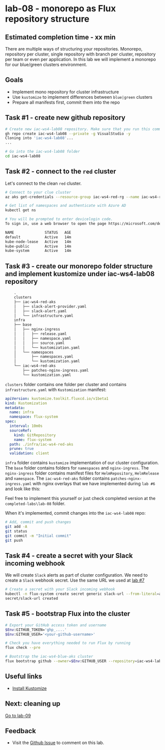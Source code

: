 # lab-08 - monorepo as Flux repository structure

## Estimated completion time - xx min

There are multiple ways of structuring your repositories. Monorepo, repository per cluster, single repository with branch per cluster, repository per team or even per application. In this lab we will implement a monorepo for our blue/green clusters environment. 

## Goals

* Implement mono repository for cluster infrastructure
* Use `kustomize` to implement differences between `blue|green` clusters
* Prepare all manifests first, commit them into the repo

## Task #1 - create new github repository

```bash
# Create new iac-ws4-lab08 repository. Make sure that you run this command outside of github repository, otherwise you will get the following error message  'error: remote origin already exists.' and you will need to clone iac-ws4-lab08 to some other folder.
gh repo create iac-ws4-lab08 --private -g VisualStudio -y
Cloning into 'iac-ws4-lab08'...
...

# Go into the iac-ws4-lab08 folder
cd iac-ws4-lab08
```

## Task #2 - connect to the `red` cluster

Let's connect to the clean `red` cluster.

```bash
# Connect to your clue cluster
az aks get-credentials --resource-group iac-ws4-red-rg --name iac-ws4-red-aks --overwrite-existing

# Get list of namespaces and authenticate with Azure AD
kubectl get ns

# You will be prompted to enter devicelogin code.
To sign in, use a web browser to open the page https://microsoft.com/devicelogin and enter the code <...> to authenticate.

NAME              STATUS   AGE
default           Active   14m
kube-node-lease   Active   14m
kube-public       Active   14m
kube-system       Active   14m
```

## Task #3 - create our monorepo folder structure and implement kustomize under iac-ws4-lab08 repository

```txt
    .
    clusters
    ├── iac-ws4-red-aks
    │   ├── slack-alert-provider.yaml
    │   ├── slack-alert.yaml
    │   └── infrastructure.yaml
    infra
    ├── base
    │   ├── nginx-ingress
    │   │   ├── release.yaml
    │   │   ├── namespace.yaml
    │   │   ├── source.yaml
    │   │   └── kustomization.yaml
    │   └── namespaces
    │       ├── namespaces.yaml
    │       └── kustomization.yaml
    └── iac-ws4-red-aks
        ├── patches-nginx-ingress.yaml
        └── kustomization.yaml
```

`clusters` folder contains one folder per cluster and contains `infrastructure.yaml` with `Kustomization` manifest:

```yaml
apiVersion: kustomize.toolkit.fluxcd.io/v1beta1
kind: Kustomization
metadata:
  name: infra
  namespace: flux-system
spec:
  interval: 10m0s
  sourceRef:
    kind: GitRepository
    name: flux-system
  path: ./infra/iac-ws4-red-aks
  prune: true
  validation: client
```

`infra` folder contains `kustomize` implementation of our cluster configuration.
The `base` folder contains folders for `namespaces` and `nginx-ingress`. 
The `nginx-ingress` folder contains manifest files for `HelmRepository`, `HelmRelease` and `namespace`.
The `iac-ws4-red-aks` folder contains `patches-nginx-ingress.yaml` with nginx overlays that we have implemented during `lab #6` and look like this:

Feel free to implement this yourself or just check completed version at the `completed-labs\lab-08` folder.

When it's implemented, commit changes into the `iac-ws4-lab08` repo:

```bash
# Add, commit and push changes
git add -A
git status
git commit -m "Initial commit"
git push
```


## Task #4 - create a secret with your Slack incoming webhook

We will create `Slack` alerts as part of cluster configuration. We need to create a `Slack` webhook secret. Use the same URL we used at [lab #7](../lab-07/readme.md)

```bash
# Create a secret with your Slack incoming webhook
kubectl -n flux-system create secret generic slack-url --from-literal=address=your_slack_webhook
secret/slack-url created
```

## Task #5 - bootstrap Flux into the cluster

```bash
# Export your GitHub access token and username
$Env:GITHUB_TOKEN='ghp_....'
$Env:GITHUB_USER='<your-github-username>'

# Check you have everything needed to run Flux by running 
flux check --pre

# Bootstrap the iac-ws4-blue-aks cluster
flux bootstrap github --owner=$Env:GITHUB_USER --repository=iac-ws4-lab08 --branch=main --personal --path=clusters/iac-ws4-red-aks
```


## Useful links

* [Install Kustomize](https://kubectl.docs.kubernetes.io/installation/kustomize/)

## Next: cleaning up

[Go to lab-09](../lab-09/readme.md)

## Feedback

* Visit the [Github Issue](https://github.com/evgenyb/aks-workshops/issues/xx) to comment on this lab.